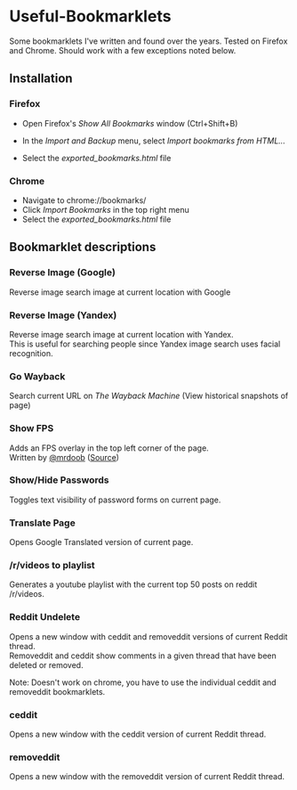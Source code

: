 # Useful-Bookmarklets
Some bookmarklets I've written and found over the years. Tested on Firefox and Chrome. Should work with a few exceptions noted below.

## Installation

### Firefox
- Open Firefox's *Show All Bookmarks* window (Ctrl+Shift+B)

- In the *Import and Backup* menu, select *Import bookmarks from HTML...*

- Select the *exported_bookmarks.html* file

### Chrome

- Navigate to chrome://bookmarks/
- Click *Import Bookmarks* in the top right menu
- Select the *exported_bookmarks.html* file

## Bookmarklet descriptions

### Reverse Image (Google)

Reverse image search image at current location with Google

### Reverse Image (Yandex)

Reverse image search image at current location with Yandex.  
This is useful for searching people since Yandex image search uses facial recognition.

### Go Wayback

Search current URL on *The Wayback Machine* (View historical snapshots of page)

### Show FPS

Adds an FPS overlay in the top left corner of the page.  
Written by [@mrdoob]( https://github.com/mrdoob ) ([Source]( https://github.com/mrdoob/stats.js ))

### Show/Hide Passwords

Toggles text visibility of password forms on current page.

### Translate Page

Opens Google Translated version of current page.

### /r/videos to playlist
Generates a youtube playlist with the current top 50 posts on reddit /r/videos.

### Reddit Undelete

Opens a new window with ceddit and removeddit versions of current Reddit thread.  
Removeddit and ceddit show comments in a given thread that have been deleted or removed.  

Note: Doesn't work on chrome, you have to use the individual ceddit and removeddit bookmarklets.


### ceddit

Opens a new window with the ceddit version of current Reddit thread.

### removeddit

Opens a new window with the removeddit version of current Reddit thread.

